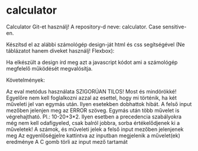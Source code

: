# calculator

Calculator
Git-et használj! A repository-d neve: calculator. Case sensitive-en.

Készítsd el az alábbi számológép design-ját html és css segítségével (Ne táblázatot hanem diveket használj! Flexbox):



Ha elkészült a design írd meg azt a javascript kódot ami a számológép megfelelő működését megvalósítja.

Követelmények: 

Az eval metódus használata SZIGORÚAN TILOS! Most és mindörökké!
Egyelőre nem kell foglalkozni azzal az esettel, hogy mi történik, ha két műveleti jel van egymás után. Ilyen esetekben dobhattok hibát. A felső input mezőben jelenjen meg az ERROR szöveg. 
Egymás után több művelet is végrehajtható. Pl.: 10-20+3*2. Ilyen esetben a precedencia szabályokra még nem kell odafigyeled, csak balról jobbra, sorba értékelődjenek ki a műveletek!
A számok, és műveleti jelek a felső input mezőben jelenjenek meg
Az egyenlőségjelre kattintva az inputban megjelenik a művelet(ek) eredménye
A C gomb törli az input mező tartamát
